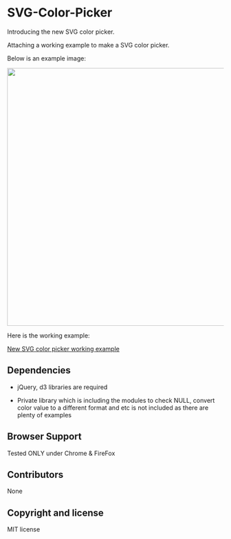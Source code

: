 # SVG-Color-Picker
Introducing the new SVG color picker.

Attaching a working example to make a SVG color picker.

Below is an example image:

<img src="http://blog.imakeforms.com/stylesAndImages/imfColorPicker_1.jpg" width="600"/>



Here is the working example:

<a href="http://blog.imakeforms.com/new color picker.html">New SVG color picker working example</a>

  
## Dependencies
- jQuery, d3 libraries are required

- Private library which is including the modules to check NULL, convert color value to a different format and etc is not included as there are plenty of examples

  
## Browser Support
Tested ONLY under Chrome & FireFox

  
## Contributors
None

  
## Copyright and license
MIT license
